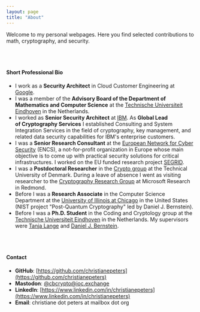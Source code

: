 ```yaml
---
layout: page
title: "About"
---
```


Welcome to my personal webpages. Here you find selected contributions to math, cryptography, and security.

<br/><br/>
#### Short Professional Bio

- I work as a **Security Architect** in Cloud Customer Engineering at [Google](https://cloud.google.com/).
- I was a member of the **Advisory Board of the Department of Mathematics and Computer Science** at the [Technische Universiteit Eindhoven](http://w3.tue.nl/en/) in the Netherlands.
- I worked as **Senior Security Architect** at [IBM](http://securityintelligence.com/). As **Global Lead of Cryptography Services** I established Consulting and System Integration Services in the field of cryptography, key management, and related data security capabilities for IBM's enterprise customers.
- I was a **Senior Research Consultant** at the [European Network for Cyber Security](http://www.encs.eu) (ENCS), a not-for-profit organization in Europe whose main objective is to come up with practical security solutions for critical infrastructures. I worked on the EU funded research project [SEGRID](http://www.segrid.eu/).
- I was a **Postdoctoral Researcher** in the [Crypto group](http://www2.mat.dtu.dk/people/Lars.R.Knudsen/crypto/) at the Technical University of Denmark. During a leave of absence I went as visiting researcher to the [Cryptography Research Group](http://research.microsoft.com/en-us/groups/crypto/) at Microsoft Research in Redmond.
- Before I was a **Research Associate** in the Computer Science Department at the [University of Illinois at Chicago](http://www.cs.uic.edu/) in the United States (NIST project "Post-Quantum Cryptography" led by Daniel J. Bernstein).
- Before I was a **Ph.D. Student** in the Coding and Cryptology group at the [Technische Universiteit Eindhoven](http://w3.tue.nl/en/) in the Netherlands. My supervisors were [Tanja Lange](https://www.hyperelliptic.org/tanja/) and [Daniel J. Bernstein](https://cr.yp.to/djb.html).

<br/><br/>
#### Contact
- **GitHub**: [https://github.com/christianepeters](https://github.com/christianepeters)
- **Mastodon**: [@cbcrypto@ioc.exchange](https://ioc.exchange/@cbcrypto)
- **LinkedIn**: [https://www.linkedin.com/in/christianepeters](https://www.linkedin.com/in/christianepeters)
- **Email**: christiane dot peters at mailbox dot org


